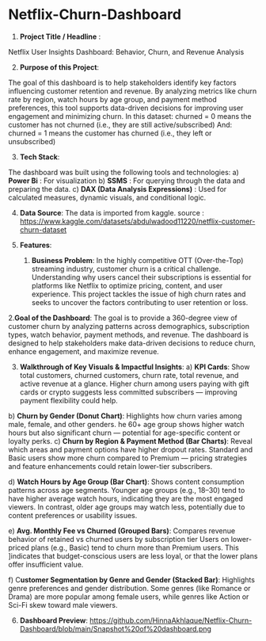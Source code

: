# Netflix-Churn-Dashboard
1.	**Project Title / Headline** :
   
   Netflix User Insights Dashboard: Behavior, Churn, and Revenue Analysis

2. **Purpose of this Project**:
   
  The goal of this dashboard is to help stakeholders identify key factors influencing customer retention and revenue. By analyzing metrics like churn rate by region, watch hours by age group, and payment method preferences, this tool supports data-driven decisions for improving user engagement and minimizing churn.
In this dataset:
churned = 0 means the customer has not churned
(i.e., they are still active/subscribed)
And:
churned = 1 means the customer has churned
(i.e., they left or unsubscribed)


3. **Tech Stack**:
   
The dashboard was built using the following tools and technologies:
a) **Power Bi** : For visualization
b) **SSMS** : For querying through the data and preparing the data.
c) **DAX (Data Analysis Expressions)** : Used for calculated measures, dynamic visuals, and conditional logic.

4.	**Data Source**:
   The data is imported from kaggle.
  	source : https://www.kaggle.com/datasets/abdulwadood11220/netflix-customer-churn-dataset

5. **Features**:
   
   1. **Business Problem**:
In the highly competitive OTT (Over-the-Top) streaming industry, customer churn is a critical challenge. Understanding why users cancel their subscriptions is essential for platforms like Netflix to optimize pricing, content, and user experience. This project tackles the issue of high churn rates and seeks to uncover the factors contributing to user retention or loss.

2.**Goal of the Dashboard**:
The goal is to provide a 360-degree view of customer churn by analyzing patterns across demographics, subscription types, watch behavior, payment methods, and revenue. The dashboard is designed to help stakeholders make data-driven decisions to reduce churn, enhance engagement, and maximize revenue.

3. **Walkthrough of Key Visuals & Impactful Insights**:
a) **KPI Cards**: Show total customers, churned customers, churn rate, total revenue, and active revenue at a glance.
Higher churn among users paying with gift cards or crypto suggests less committed subscribers — improving payment flexibility could help.

b) **Churn by Gender (Donut Chart)**: Highlights how churn varies among male, female, and other genders.
he 60+ age group shows higher watch hours but also significant churn — potential for age-specific content or loyalty perks.
c) **Churn by Region & Payment Method (Bar Charts)**: Reveal which areas and payment options have higher dropout rates.
Standard and Basic users show more churn compared to Premium — pricing strategies and feature enhancements could retain lower-tier subscribers.

d) **Watch Hours by Age Group (Bar Chart)**: Shows content consumption patterns across age segments.
Younger age groups (e.g., 18–30) tend to have higher average watch hours, indicating they are the most engaged viewers. In contrast, older age groups may watch less, potentially due to content preferences or usability issues.

e) **Avg. Monthly Fee vs Churned (Grouped Bars)**: Compares revenue behavior of retained vs churned users by subscription tier
Users on lower-priced plans (e.g., Basic) tend to churn more than Premium users. This ]indicates that budget-conscious users are less loyal, or that the lower plans offer insufficient value.

f) C**ustomer Segmentation by Genre and Gender (Stacked Bar)**: Highlights genre preferences and gender distribution.
Some genres (like Romance or Drama) are more popular among female users, while genres like Action or Sci-Fi skew toward male viewers.


6. **Dashboard Preview**:
   https://github.com/HinnaAkhlaque/Netflix-Churn-Dashboard/blob/main/Snapshot%20of%20dashboard.png
   

  	
